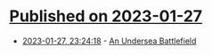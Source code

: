 # [Published on 2023-01-27](index.md)

* [2023-01-27, 23:24:18](https://news.ycombinator.com/item?id=34553191) - [An Undersea Battlefield](https://www.archaeology.org/issues/496-2301/digs/11045-digs-irish-sea-shipwrecks)
